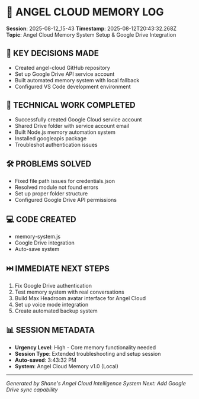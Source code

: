 # 🧠 ANGEL CLOUD MEMORY LOG
**Session**: 2025-08-12_15-43
**Timestamp**: 2025-08-12T20:43:32.268Z
**Topic**: Angel Cloud Memory System Setup & Google Drive Integration

## 🎯 KEY DECISIONS MADE
- Created angel-cloud GitHub repository
- Set up Google Drive API service account
- Built automated memory system with local fallback
- Configured VS Code development environment

## 🔧 TECHNICAL WORK COMPLETED
- Successfully created Google Cloud service account
- Shared Drive folder with service account email
- Built Node.js memory automation system
- Installed googleapis package
- Troubleshot authentication issues

## 🛠️ PROBLEMS SOLVED
- Fixed file path issues for credentials.json
- Resolved module not found errors
- Set up proper folder structure
- Configured Google Drive API permissions

## 💻 CODE CREATED
- memory-system.js
- Google Drive integration
- Auto-save system

## ⏭️ IMMEDIATE NEXT STEPS
1. Fix Google Drive authentication
2. Test memory system with real conversations
3. Build Max Headroom avatar interface for Angel Cloud
4. Set up voice mode integration
5. Create automated backup system

## 📊 SESSION METADATA
- **Urgency Level**: High - Core memory functionality needed
- **Session Type**: Extended troubleshooting and setup session
- **Auto-saved**: 3:43:32 PM
- **System**: Angel Cloud Memory v1.0 (Local)

---
*Generated by Shane's Angel Cloud Intelligence System*
*Next: Add Google Drive sync capability*